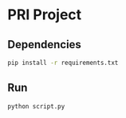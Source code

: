 # PRI Project

## Dependencies

```bash
pip install -r requirements.txt
```

## Run 

```bash
python script.py
```